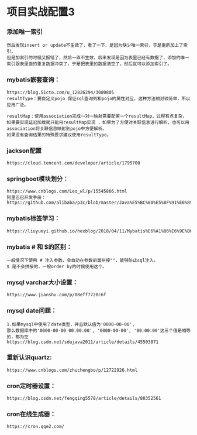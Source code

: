 # 项目实战配置3


### 添加唯一索引
	然后发现insert or update不生效了，看了一下，是因为缺少唯一索引，于是重新加上了索引，
	但是加索引的时候又报错了，然后一直不生效，后来发现是因为表里已经有数据了，添加的唯一索引跟表里面的重复数据冲突了，于是把表里的数据清空了，然后就可以添加索引了。

### mybatis嵌套查询：
  
	https://blog.51cto.com/u_12826294/3080805
	resultType：要自定义pojo 保证sql查询列和pojo的属性对应，这种方法相对较简单，所以应用广泛。
	
	resultMap：使用association完成一对一映射需要配置一个resultMap，过程有点复杂，如果要实现延迟加载就只能用resultMap实现 ，如果为了方便对关联信息进行解析，也可以用association将关联信息映射到pojo中方便解析。
	如果没有查询结果的特殊要求建议使用resultType。


### jackson配置

  	https://cloud.tencent.com/developer/article/1795700

### springboot模块划分：
  
  	https://www.cnblogs.com/Leo_wl/p/15545866.html
    阿里巴巴开发手册：
  	https://github.com/alibaba/p3c/blob/master/Java%E5%BC%80%E5%8F%91%E6%89%8B%E5%86%8C(%E9%BB%84%E5%B1%B1%E7%89%88).pdf

### mybatis标签学习：

	https://liuyueyi.github.io/hexblog/2018/04/11/Mybatis%E6%A1%86%E6%9E%B6%E5%AD%A6%E4%B9%A0%E4%B9%8B%E4%BD%BF%E7%94%A8%E7%AF%87%E4%BA%8C%EF%BC%9A%E6%A0%87%E7%AD%BE%E8%AF%AD%E6%B3%95/

### mybatis # 和 $的区别：
  
  	一般情况下使用 # 注入参数，会自动在参数前面拼接""，能够防止sql注入。
  	$ 是不会拼接的，一般order by的时候使用这个。

### mysql varchar大小设置：

    https://www.jianshu.com/p/08eff7720c6f

### mysql date问题：
  
	1.如果mysql中使用了date类型，并且默认值为'0000-00-00',
	那么数据库中的'0000-00-00 00:00:00', '0000-00-00', '00:00:00'这三个值是相等的，都为空
	https://blog.csdn.net/sdujava2011/article/details/45503871
	

### 重新认识quartz:

    https://www.cnblogs.com/zhuchengbo/p/12722926.html

### cron定时器设置：

    https://blog.csdn.net/fengqing5578/article/details/80352561

### cron在线生成器：

    https://cron.qqe2.com/




